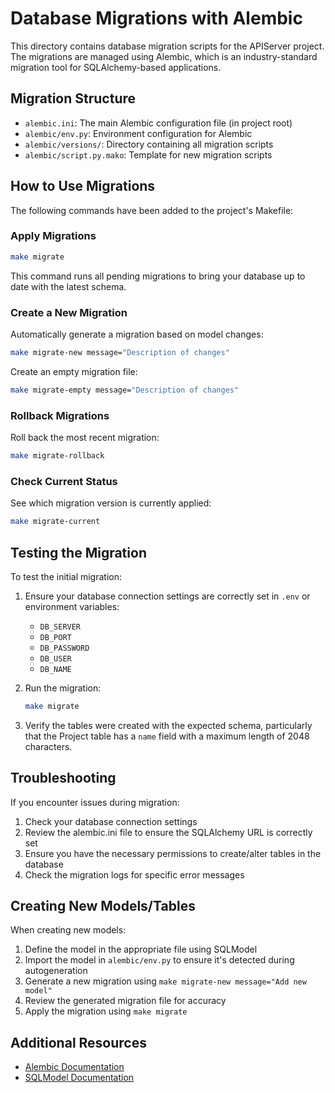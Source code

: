 # Database Migrations with Alembic

This directory contains database migration scripts for the APIServer project. The migrations are managed using Alembic, which is an industry-standard migration tool for SQLAlchemy-based applications.

## Migration Structure

- `alembic.ini`: The main Alembic configuration file (in project root)
- `alembic/env.py`: Environment configuration for Alembic
- `alembic/versions/`: Directory containing all migration scripts
- `alembic/script.py.mako`: Template for new migration scripts

## How to Use Migrations

The following commands have been added to the project's Makefile:

### Apply Migrations

```bash
make migrate
```

This command runs all pending migrations to bring your database up to date with the latest schema.

### Create a New Migration

Automatically generate a migration based on model changes:

```bash
make migrate-new message="Description of changes"
```

Create an empty migration file:

```bash
make migrate-empty message="Description of changes"
```

### Rollback Migrations

Roll back the most recent migration:

```bash
make migrate-rollback
```

### Check Current Status

See which migration version is currently applied:

```bash
make migrate-current
```

## Testing the Migration

To test the initial migration:

1. Ensure your database connection settings are correctly set in `.env` or environment variables:
   - `DB_SERVER`
   - `DB_PORT`
   - `DB_PASSWORD`
   - `DB_USER`
   - `DB_NAME`

2. Run the migration:

   ```bash
   make migrate
   ```

3. Verify the tables were created with the expected schema, particularly that the Project table has a `name` field with a maximum length of 2048 characters.

## Troubleshooting

If you encounter issues during migration:

1. Check your database connection settings
2. Review the alembic.ini file to ensure the SQLAlchemy URL is correctly set
3. Ensure you have the necessary permissions to create/alter tables in the database
4. Check the migration logs for specific error messages

## Creating New Models/Tables

When creating new models:

1. Define the model in the appropriate file using SQLModel
2. Import the model in `alembic/env.py` to ensure it's detected during autogeneration
3. Generate a new migration using `make migrate-new message="Add new model"`
4. Review the generated migration file for accuracy
5. Apply the migration using `make migrate`

## Additional Resources

- [Alembic Documentation](https://alembic.sqlalchemy.org/en/latest/)
- [SQLModel Documentation](https://sqlmodel.tiangolo.com/)